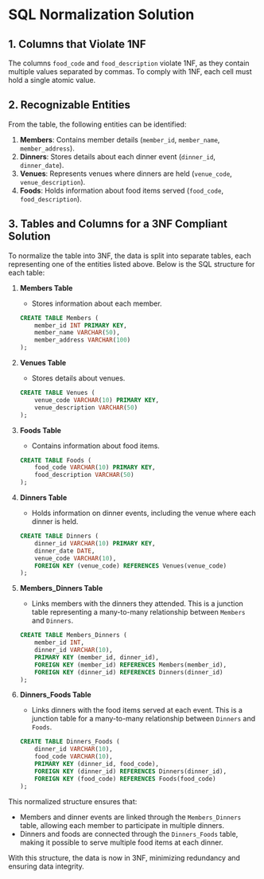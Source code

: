 
# SQL Normalization Solution

## 1. Columns that Violate 1NF
The columns `food_code` and `food_description` violate 1NF, as they contain multiple values separated by commas. To comply with 1NF, each cell must hold a single atomic value.

## 2. Recognizable Entities
From the table, the following entities can be identified:

1. **Members**: Contains member details (`member_id`, `member_name`, `member_address`).
2. **Dinners**: Stores details about each dinner event (`dinner_id`, `dinner_date`).
3. **Venues**: Represents venues where dinners are held (`venue_code`, `venue_description`).
4. **Foods**: Holds information about food items served (`food_code`, `food_description`).

## 3. Tables and Columns for a 3NF Compliant Solution
To normalize the table into 3NF, the data is split into separate tables, each representing one of the entities listed above. Below is the SQL structure for each table:

1. **Members Table**
   - Stores information about each member.
   ```sql
   CREATE TABLE Members (
       member_id INT PRIMARY KEY,
       member_name VARCHAR(50),
       member_address VARCHAR(100)
   );
   ```

2. **Venues Table**
   - Stores details about venues.
   ```sql
   CREATE TABLE Venues (
       venue_code VARCHAR(10) PRIMARY KEY,
       venue_description VARCHAR(50)
   );
   ```

3. **Foods Table**
   - Contains information about food items.
   ```sql
   CREATE TABLE Foods (
       food_code VARCHAR(10) PRIMARY KEY,
       food_description VARCHAR(50)
   );
   ```

4. **Dinners Table**
   - Holds information on dinner events, including the venue where each dinner is held.
   ```sql
   CREATE TABLE Dinners (
       dinner_id VARCHAR(10) PRIMARY KEY,
       dinner_date DATE,
       venue_code VARCHAR(10),
       FOREIGN KEY (venue_code) REFERENCES Venues(venue_code)
   );
   ```

5. **Members_Dinners Table**
   - Links members with the dinners they attended. This is a junction table representing a many-to-many relationship between `Members` and `Dinners`.
   ```sql
   CREATE TABLE Members_Dinners (
       member_id INT,
       dinner_id VARCHAR(10),
       PRIMARY KEY (member_id, dinner_id),
       FOREIGN KEY (member_id) REFERENCES Members(member_id),
       FOREIGN KEY (dinner_id) REFERENCES Dinners(dinner_id)
   );
   ```

6. **Dinners_Foods Table**
   - Links dinners with the food items served at each event. This is a junction table for a many-to-many relationship between `Dinners` and `Foods`.
   ```sql
   CREATE TABLE Dinners_Foods (
       dinner_id VARCHAR(10),
       food_code VARCHAR(10),
       PRIMARY KEY (dinner_id, food_code),
       FOREIGN KEY (dinner_id) REFERENCES Dinners(dinner_id),
       FOREIGN KEY (food_code) REFERENCES Foods(food_code)
   );
   ```

This normalized structure ensures that:
- Members and dinner events are linked through the `Members_Dinners` table, allowing each member to participate in multiple dinners.
- Dinners and foods are connected through the `Dinners_Foods` table, making it possible to serve multiple food items at each dinner.

With this structure, the data is now in 3NF, minimizing redundancy and ensuring data integrity.
